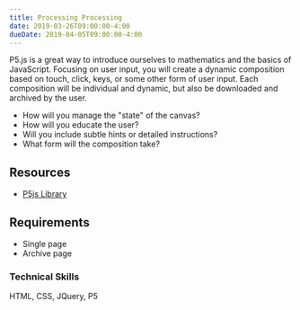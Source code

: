 ```yaml
---
title: Processing Processing
date: 2019-03-26T09:00:00-4:00
dueDate: 2019-04-05T09:00:00-4:00
---
```


P5.js is a great way to introduce ourselves to mathematics and the basics of JavaScript. Focusing on user input, you will create a dynamic composition based on touch, click, keys, or some other form of user input. Each composition will be individual and dynamic, but also be downloaded and archived by the user.

- How will you manage the "state" of the canvas?
- How will you educate the user?
- Will you include subtle hints or detailed instructions?
- What form will the composition take?

## Resources

- [P5js Library](https://p5js.org/)

## Requirements

- Single page
- Archive page

### Technical Skills

HTML, CSS, JQuery, P5